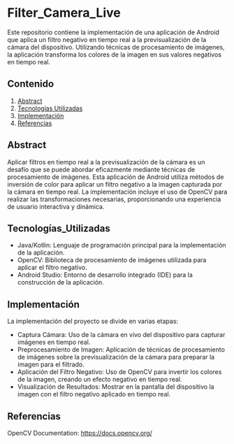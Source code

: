 # Filter_Camera_Live

Este repositorio contiene la implementación de una aplicación de Android que aplica un filtro negativo en tiempo real a la previsualización de la cámara del dispositivo. Utilizando técnicas de procesamiento de imágenes, la aplicación transforma los colores de la imagen en sus valores negativos en tiempo real.

## Contenido

1. [Abstract](#abstract)
2. [Tecnologías Utilizadas](#Tecnologías_Utilizadas)
3. [Implementación](#Implementación)
4. [Referencias](#Referencias)

## Abstract
Aplicar filtros en tiempo real a la previsualización de la cámara es un desafío que se puede abordar eficazmente mediante técnicas de procesamiento de imágenes. Esta aplicación de Android utiliza métodos de inversión de color para aplicar un filtro negativo a la imagen capturada por la cámara en tiempo real. La implementación incluye el uso de OpenCV para realizar las transformaciones necesarias, proporcionando una experiencia de usuario interactiva y dinámica.

## Tecnologías_Utilizadas
* Java/Kotlin: Lenguaje de programación principal para la implementación de la aplicación.
* OpenCV: Biblioteca de procesamiento de imágenes utilizada para aplicar el filtro negativo.
* Android Studio: Entorno de desarrollo integrado (IDE) para la construcción de la aplicación.

## Implementación
La implementación del proyecto se divide en varias etapas:
* Captura Cámara: Uso de la cámara en vivo del dispositivo para capturar imágenes en tiempo real.
* Preprocesamiento de Imagen: Aplicación de técnicas de procesamiento de imágenes sobre la previsualización de la cámara para preparar la imagen para el filtrado.
* Aplicación del Filtro Negativo: Uso de OpenCV para invertir los colores de la imagen, creando un efecto negativo en tiempo real.
* Visualización de Resultados: Mostrar en la pantalla del dispositivo la imagen con el filtro negativo aplicado en tiempo real.

## Referencias
OpenCV Documentation: https://docs.opencv.org/

